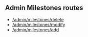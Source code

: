 ## Admin Milestones routes

- [/admin/milestones/delete](https://github.com/robflop/megumin.love/wiki/DeleteMilestoneDelete)
- [/admin/milestones/modify](https://github.com/robflop/megumin.love/wiki/PatchMilestoneModify)
- [/admin/milestones/add](https://github.com/robflop/megumin.love/wiki/PostMilestoneAdd)
